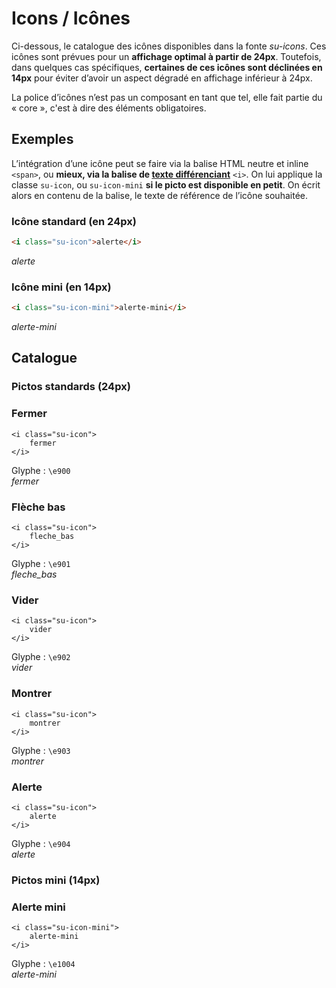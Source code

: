 # Icons / Icônes

Ci-dessous, le catalogue des icônes disponibles dans la fonte *su-icons*. Ces icônes sont prévues pour un **affichage optimal à partir de 24px**. Toutefois, dans quelques cas spécifiques, **certaines de ces icônes sont déclinées en 14px** pour éviter d’avoir un aspect dégradé en affichage inférieur à 24px.

<div class="alerte">
	<p>La police d’icônes n’est pas un composant en tant que tel, elle fait partie du «&nbsp;core&nbsp;», c'est à dire des éléments obligatoires.</p>
</div>

<!-- STORY -->

## Exemples

L’intégration d’une icône peut se faire via la balise HTML neutre et inline `<span>`, ou **mieux, via la balise de <a href="https://developer.mozilla.org/fr/docs/Web/HTML/Element/i"  target="_blank" rel="noopener">texte différenciant</a>** `<i>`. On lui applique la classe `su-icon`, ou `su-icon-mini` **si le picto est disponible en petit**. On écrit alors en contenu de la balise, le texte de référence de l’icône souhaitée.

### Icône standard (en 24px) 
```html
<i class="su-icon">alerte</i>
```
<i class="su-icon">alerte</i>

### Icône mini (en 14px) 
```html
<i class="su-icon-mini">alerte-mini</i>
```
<i class="su-icon-mini">alerte-mini</i>

## Catalogue

### Pictos standards (24px)

<div class="catalogue-icones">
	<div class="icone"><!------------------------------------------------- Fermer-->
		<h3>Fermer</h3>
		<pre class="language-html"><code>&lt;i class="su-icon">
    fermer
&lt;/i></code></pre>
		<div class="glyphe">Glyphe&nbsp;: <code>\e900</code></div>
		<div><i class="su-icon">fermer</i></div>
	</div>
	<div class="icone"><!------------------------------------------------- Flèche bas-->
		<h3>Flèche bas</h3>
		<pre class="language-html"><code>&lt;i class="su-icon">
    fleche_bas
&lt;/i></code></pre>
		<div class="glyphe">Glyphe&nbsp;: <code>\e901</code></div>
		<div><i class="su-icon">fleche_bas</i></div>
	</div>
	<div class="icone"><!------------------------------------------------- Vider-->
		<h3>Vider</h3>
		<pre class="language-html"><code>&lt;i class="su-icon">
    vider
&lt;/i></code></pre>
		<div class="glyphe">Glyphe&nbsp;: <code>\e902</code></div>
		<div><i class="su-icon">vider</i></div>
	</div>
	<div class="icone"><!------------------------------------------------- Montrer-->
		<h3>Montrer</h3>
		<pre class="language-html"><code>&lt;i class="su-icon">
    montrer
&lt;/i></code></pre>
		<div class="glyphe">Glyphe&nbsp;: <code>\e903</code></div>
		<div><i class="su-icon">montrer</i></div>
	</div>
	<div class="icone"><!------------------------------------------------- Alerte-->
		<h3>Alerte</h3>
		<pre class="language-html"><code>&lt;i class="su-icon">
    alerte
&lt;/i></code></pre>
		<div class="glyphe">Glyphe&nbsp;: <code>\e904</code></div>
		<div><i class="su-icon">alerte</i></div>
	</div>
</div>

### Pictos mini (14px)

<div class="catalogue-icones">
	<div class="icone"><!------------------------------------------------- Alerte mini-->
		<h3>Alerte mini</h3>
		<pre class="language-html"><code>&lt;i class="su-icon-mini">
    alerte-mini
&lt;/i></code></pre>
		<div class="glyphe">Glyphe&nbsp;: <code>\e1004</code></div>
		<div><i class="su-icon-mini">alerte-mini</i></div>
	</div>
</div>
